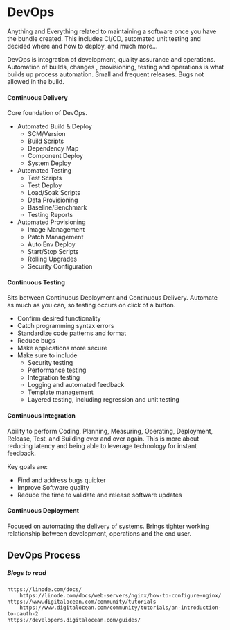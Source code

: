 # DevOps

Anything and Everything related to maintaining a software once you have the bundle created. This includes CI/CD, automated unit testing and decided where and how to deploy, and much more...

DevOps is integration of development, quality assurance and operations. Automation of builds, changes , provisioning, testing and operations is what builds up process automation. Small and frequent releases. Bugs not allowed in the build.

#### Continuous Delivery

Core foundation of DevOps.

* Automated Build & Deploy
  * SCM/Version
  * Build Scripts
  * Dependency Map
  * Component Deploy
  * System Deploy
* Automated Testing
  * Test Scripts
  * Test Deploy
  * Load/Soak Scripts
  * Data Provisioning
  * Baseline/Benchmark
  * Testing Reports
* Automated Provisioning
  * Image Management
  * Patch Management
  * Auto Env Deploy
  * Start/Stop Scripts
  * Rolling Upgrades
  * Security Configuration

#### Continuous Testing

Sits between Continuous Deployment and Continuous Delivery. Automate as much as you can, so testing occurs on click of a button.

* Confirm desired functionality
* Catch programming syntax errors
* Standardize code patterns and format
* Reduce bugs
* Make applications more secure
* Make sure to include
  * Security testing
  * Performance testing
  * Integration testing
  * Logging and automated feedback
  * Template management
  * Layered testing, including regression and unit testing

#### Continuous Integration

Ability to perform Coding, Planning, Measuring, Operating, Deployment, Release, Test, and Building over and over again. This is more about reducing latency and being able to leverage technology for instant feedback.

Key goals are:

* Find and address bugs quicker
* Improve Software quality
* Reduce the time to validate and release software updates

#### Continuous Deployment

Focused on automating the delivery of systems. Brings tighter working relationship between development, operations and the end user.

## DevOps Process



##### Blogs to read

```
https://linode.com/docs/
    https://linode.com/docs/web-servers/nginx/how-to-configure-nginx/
https://www.digitalocean.com/community/tutorials
    https://www.digitalocean.com/community/tutorials/an-introduction-to-oauth-2
https://developers.digitalocean.com/guides/
```



